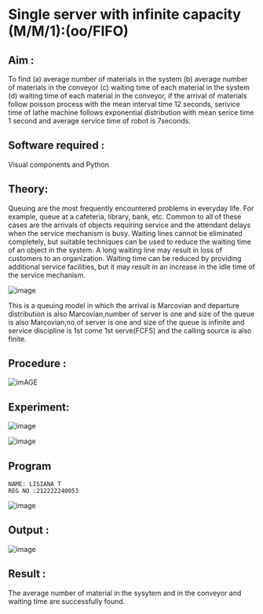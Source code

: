 # Single server with infinite capacity (M/M/1):(oo/FIFO)
## Aim :
To find (a) average number of materials in the system (b) average number of materials in the conveyor (c) waiting time of each material in the system (d) waiting time of each material in the conveyor, if the arrival  of materials follow poisson process with the mean interval time 12 seconds, serivice time of lathe machine follows exponential distribution with mean serice time 1 second and average service time of robot is 7seconds.

## Software required :
Visual components and Python

## Theory:
Queuing are the most frequently encountered problems in everyday life. For example, queue at a cafeteria, library, bank, etc. Common to all of these cases are the arrivals of objects requiring service and the attendant delays when the service mechanism is busy. Waiting lines cannot be eliminated completely, but suitable techniques can be used to reduce the waiting time of an object in the system. A long waiting line may result in loss of customers to an organization. Waiting time can be reduced by providing additional service facilities, but it may result in an increase in the idle time of the service mechanism.

![image](1.png)

This is a queuing model in which the arrival is Marcovian and departure distribution is also Marcovian,number of server is one and size of the queue is also Marcovian,no.of server is one and size of the queue is infinite and service discipline is 1st come 1st serve(FCFS) and the calling source is also finite.

## Procedure :

![imAGE](2.png)



## Experiment:

![image](https://github.com/lisianathiruselvan/Single-server-infinite-capacity---Markov-Model/assets/119389971/8623ed40-ddd9-4179-962f-a6f2616d045f)

![image](https://github.com/lisianathiruselvan/Single-server-infinite-capacity---Markov-Model/assets/119389971/ed5bcf2d-cd64-47a6-9db9-75c1c3e9da70)

## Program
```
NAME: LISIANA T
REG NO :212222240053
```
![image](https://github.com/ramjan1729/Single-server-infinite-capacity---Markov-Model/assets/103921593/5f1fd58d-5929-4c51-89ea-4cef009e5bad)

## Output :

![image](https://github.com/lisianathiruselvan/Single-server-infinite-capacity---Markov-Model/assets/119389971/7a71833a-17fb-484b-be85-1ff2888f7ff7)


## Result :

The average number of material in the sysytem and in the conveyor and waiting time are successfully found.
